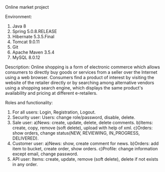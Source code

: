 Online market project 

Environment: 
1. Java 8 
2. Spring 5.0.8.RELEASE 
3. Hibernate 5.3.5.Final 
4. Tomcat 9.0.11 
5. Git
6. Apache Maven 3.5.4 
7. MySQL 8.0.12

Description:
Online shopping is a form of electronic commerce which allows consumers to directly buy goods or services from a seller over the Internet using a web browser. Consumers find a product of interest by visiting the website of the retailer directly or by searching among alternative vendors using a shopping search engine, which displays the same product's availability and pricing at different e-retailers.

Roles and functionality:
1. For all users: Login, Registration, Logout. 
2. Security user: Users: change role/password, disable, delete. 
3. Sale user: 
a)News: create, update, delete, delete comments. 
b)Items: create, copy, remove (soft delete), upload with help of xml.
c)Orders: show orders, change status(NEW, REVIEWING, IN_PROGRESS, DELIVERED). 
4. Customer user: 
a)News:  show, create comment for news. 
b)Orders: add item to bucket, create order, show orders. 
c)Profile: change information except email, change password.
5. API user:  Items: create, update, remove (soft delete), delete if not exists in any order. 
